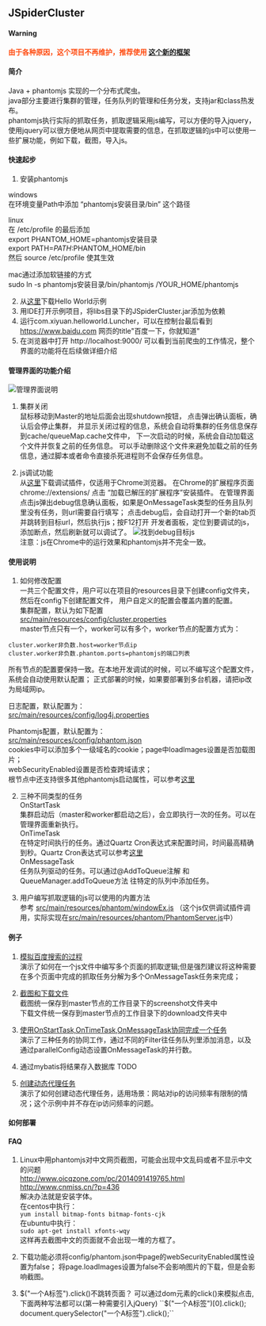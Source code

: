 ## JSpiderCluster  

#### Warning
<strong style="color: #ff490d">
  由于各种原因，这个项目不再维护，推荐使用
  <a href="https://github.com/xiyuan-fengyu/ppspider" target="_blank">这个新的框架</a>
</strong>

#### 简介
Java + phantomjs 实现的一个分布式爬虫。  
java部分主要进行集群的管理，任务队列的管理和任务分发，支持jar和class热发布。  
phantomjs执行实际的抓取任务，抓取逻辑采用js编写，可以方便的导入jquery，
使用jquery可以很方便地从网页中提取需要的信息，在抓取逻辑的js中可以使用一些扩展功能，例如下载，截图，导入js。

#### 快速起步
1. 安装phantomjs  

windows  
在环境变量Path中添加 “phantomjs安装目录/bin” 这个路径  
  
linux  
在 /etc/profile 的最后添加  
export PHANTOM_HOME=phantomjs安装目录  
export PATH=$PATH:$PHANTOM_HOME/bin  
然后 source /etc/profile 使其生效  
  
mac通过添加软链接的方式  
sudo ln -s phantomjs安装目录/bin/phantomjs /YOUR_HOME/phantomjs  
    
2. 从[这里](https://github.com/xiyuan-fengyu/JSpider_HelloWorld)下载Hello World示例  
3. 用IDE打开示例项目，将libs目录下的JSpiderCluster.jar添加为依赖  
4. 运行com.xiyuan.helloworld.Luncher，可以在控制台最后看到 https://www.baidu.com 网页的title"百度一下，你就知道"
5. 在浏览器中打开 http://localhost:9000/ 可以看到当前爬虫的工作情况，整个界面的功能将在后续做详细介绍  

#### 管理界面的功能介绍
![管理界面说明](githubRes/webUI.png)
1. 集群关闭    
鼠标移动到Master的地址后面会出现shutdown按钮，
点击弹出确认面板，确认后会停止集群，
并显示关闭过程的信息，系统会自动将集群的任务信息保存到cache/queueMap.cache文件中，
下一次启动的时候，系统会自动加载这个文件并恢复之前的任务信息。
可以手动删除这个文件来避免加载之前的任务信息，通过脚本或者命令直接杀死进程则不会保存任务信息。

2. js调试功能  
从[这里](https://github.com/xiyuan-fengyu/JSpiderDebugger)下载调试插件，仅适用于Chrome浏览器。
在Chrome的扩展程序页面 chrome://extensions/ 点击 “加载已解压的扩展程序”安装插件。
在管理界面点击js弹出debug信息确认面板，如果是OnMessageTask类型的任务且队列里没有任务，则url需要自行填写；
点击debug后，会自动打开一个新的tab页并跳转到目标url，然后执行js；按F12打开 开发者面板，定位到要调试的js，
添加断点，然后刷新就可以调试了。
![找到debug目标js](githubRes/debug.png)  
注意：js在Chrome中的运行效果和phantomjs并不完全一致。

#### 使用说明
1. 如何修改配置  
一共三个配置文件，用户可以在项目的resources目录下创建config文件夹，然后在config下创建配置文件，
用户自定义的配置会覆盖内置的配置。    
集群配置，默认为如下配置  
[src/main/resources/config/cluster.properties](src/main/resources/config/cluster.properties)  
master节点只有一个，worker可以有多个，worker节点的配置方式为：
```
cluster.worker非负数.host=worker节点ip
cluster.worker非负数.phantom.ports=phantomjs的端口列表
```  
所有节点的配置要保持一致。在本地开发调试的时候，可以不编写这个配置文件，系统会自动使用默认配置；
正式部署的时候，如果要部署到多台机器，请把ip改为局域网ip。  

日志配置，默认配置为：  
[src/main/resources/config/log4j.properties](src/main/resources/config/log4j.properties)    

Phantomjs配置，默认配置为：  
[src/main/resources/config/phantom.json](src/main/resources/config/phantom.json)   
cookies中可以添加多个一级域名的cookie；page中loadImages设置是否加载图片；  
webSecurityEnabled设置是否检查跨域请求；  
根节点中还支持很多其他phantomjs启动属性，可以参考[这里](http://phantomjs.org/api/command-line.html)

2. 三种不同类型的任务  
OnStartTask  
集群启动后（master和worker都启动之后），会立即执行一次的任务。可以在管理界面重新执行。  
OnTimeTask  
在特定时间执行的任务。通过Quartz Cron表达式来配置时间，时间最高精确到秒。Quartz Cron表达式可以参考[这里](http://cron.qqe2.com/)  
OnMessageTask  
任务队列驱动的任务。可以通过@AddToQueue注解 和 QueueManager.addToQueue方法 往特定的队列中添加任务。

3. 用户编写抓取逻辑的js可以使用的内置方法  
参考 [src/main/resources/phantom/windowEx.js](src/main/resources/phantom/windowEx.js) 
（这个js仅供调试插件调用，实际实现在[src/main/resources/phantom/PhantomServer.js](src/main/resources/phantom/PhantomServer.js)中）  

#### 例子
1. [模拟百度搜索的过程](https://github.com/xiyuan-fengyu/JSpider_BaiduSearch)  
演示了如何在一个js文件中编写多个页面的抓取逻辑;但是强烈建议将这种需要在多个页面中完成的抓取任务分解为多个OnMessageTask任务来完成；  
  
2. [截图和下载文件](https://github.com/xiyuan-fengyu/JSpider_Screenshot)  
截图统一保存到master节点的工作目录下的screenshot文件夹中  
下载文件统一保存到master节点的工作目录下的download文件夹中  

3. [使用OnStartTask,OnTimeTask,OnMessageTask协同完成一个任务](https://github.com/xiyuan-fengyu/JSpider_TasksCoopertion)  
演示了三种任务的协同工作，通过不同的Filter往任务队列里添加消息，以及通过parallelConfig动态设置OnMessageTask的并行数。

4. 通过mybatis将结果存入数据库 TODO

5. [创建动态代理任务](https://github.com/xiyuan-fengyu/JSpider_ProxyTask)  
演示了如何创建动态代理任务，适用场景：网站对ip的访问频率有限制的情况；这个示例中并不存在ip访问频率的问题。

#### 如何部署

#### FAQ  
1. Linux中用phantomjs对中文网页截图，可能会出现中文乱码或者不显示中文的问题  
http://www.oicqzone.com/pc/2014091419765.html  
http://www.cnmiss.cn/?p=436  
解决办法就是安装字体。  
在centos中执行：  
```yum install bitmap-fonts bitmap-fonts-cjk```  
在ubuntu中执行：  
```sudo apt-get install xfonts-wqy```  
这样再去截图中文的页面就不会出现一堆的方框了。  

2. 下载功能必须将config/phantom.json中page的webSecurityEnabled属性设置为false；
  将page.loadImages设置为false不会影响图片的下载，但是会影响截图。

3. $("一个A标签").click()不跳转页面？  
可以通过dom元素的click()来模拟点击,下面两种写法都可以(第一种需要引入jQuery)  
``$("一个A标签")[0].click();``  
``document.querySelector("一个A标签").click();``  
